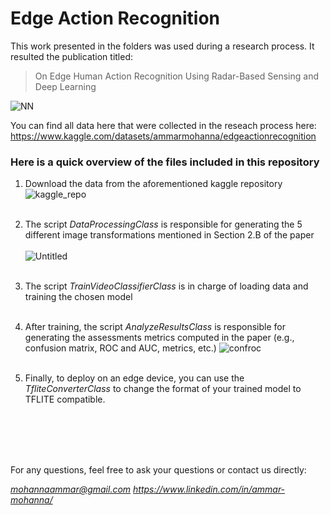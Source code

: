 # Edge Action Recognition
This work presented in the folders was used during a research process.
It resulted the publication titled: 

> On Edge Human Action Recognition Using Radar-Based Sensing and Deep Learning

![NN](https://user-images.githubusercontent.com/32446816/181509833-d30ea2ea-fbd6-4a38-b20f-cc7be8428f52.png)

You can find all data here that were collected in the reseach process here: https://www.kaggle.com/datasets/ammarmohanna/edgeactionrecognition

### Here is a quick overview of the files included in this repository

1. Download the data from the aforementioned kaggle repository
![kaggle_repo](https://user-images.githubusercontent.com/32446816/181509190-3cc9ee4f-1f6c-4946-b5a3-14490467251c.png)
<br/><br/>

2. The script *DataProcessingClass* is responsible for generating the 5 different image transformations mentioned in Section 2.B of the paper
<br/><br/>
![Untitled](https://user-images.githubusercontent.com/32446816/181508622-bb9d617a-c0fb-455a-8b84-7bb6b8bd0685.png)
<br/><br/>

3. The script *TrainVideoClassifierClass* is in charge of loading data and training the chosen model
<br/><br/>

4. After training, the script *AnalyzeResultsClass* is responsible for generating the assessments metrics computed in the paper (e.g., confusion matrix, ROC and AUC, metrics, etc.)
![confroc](https://user-images.githubusercontent.com/32446816/181509578-7c085fcc-e9c4-46ae-9eca-55aaf94498cb.png)
<br/><br/>

5. Finally, to deploy on an edge device, you can use the *TfliteConverterClass* to change the format of your trained model to TFLITE compatible.

<br/><br/>
<br/><br/>

For any questions, feel free to ask your questions or contact us directly:

*mohannaammar@gmail.com*
*https://www.linkedin.com/in/ammar-mohanna/*
